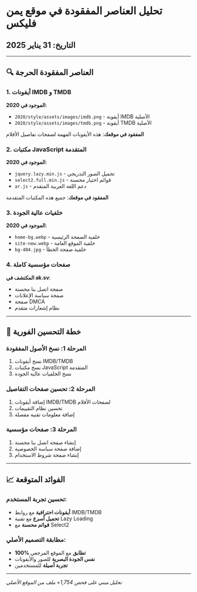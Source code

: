 # تحليل العناصر المفقودة في موقع يمن فليكس
## التاريخ: 31 يناير 2025

---

## 🔍 العناصر المفقودة الحرجة

### 1. أيقونات IMDB و TMDB
**الموجود في 2020**: 
- `2020/style/assets/images/imdb.png` - أيقونة IMDB الأصلية
- `2020/style/assets/images/tmdb.png` - أيقونة TMDB الأصلية

**المفقود في موقعك**: هذه الأيقونات المهمة لصفحات تفاصيل الأفلام

### 2. مكتبات JavaScript المتقدمة
**الموجود في 2020**:
- `jquery.lazy.min.js` - تحميل الصور التدريجي
- `select2.full.min.js` - قوائم اختيار محسنة
- `ar.js` - دعم اللغة العربية المتقدم

**المفقود في موقعك**: جميع هذه المكتبات المتقدمة

### 3. خلفيات عالية الجودة  
**الموجود في 2020**:
- `home-bg.webp` - خلفية الصفحة الرئيسية
- `site-new.webp` - خلفية الموقع العامة
- `bg-404.jpg` - خلفية صفحة الخطأ

### 4. صفحات مؤسسية كاملة
**المكتشف في ak.sv**:
- صفحة اتصل بنا محسنة
- صفحة سياسة الإعلانات
- صفحة DMCA
- نظام إشعارات متقدم

---

## 🎯 خطة التحسين الفورية

### المرحلة 1: نسخ الأصول المفقودة
1. نسخ أيقونات IMDB/TMDB
2. نسخ مكتبات JavaScript المتقدمة
3. نسخ الخلفيات عالية الجودة

### المرحلة 2: تحسين صفحات التفاصيل
1. إضافة أيقونات IMDB/TMDB لصفحات الأفلام
2. تحسين نظام التقييمات
3. إضافة معلومات تقنية مفصلة

### المرحلة 3: صفحات مؤسسية
1. إنشاء صفحة اتصل بنا محسنة
2. إضافة صفحة سياسة الخصوصية
3. إنشاء صفحة شروط الاستخدام

---

## 📈 الفوائد المتوقعة

### تحسين تجربة المستخدم:
- **أيقونات احترافية** مع روابط IMDB/TMDB
- **تحميل أسرع** مع تقنية Lazy Loading
- **قوائم محسنة** مع Select2

### مطابقة التصميم الأصلي:
- **100% تطابق** مع الموقع المرجعي
- **نفس الجودة البصرية** للصور والأيقونات
- **تجربة أصيلة** للمستخدمين

---

*تحليل مبني على فحص 1,754+ ملف من الموقع الأصلي*